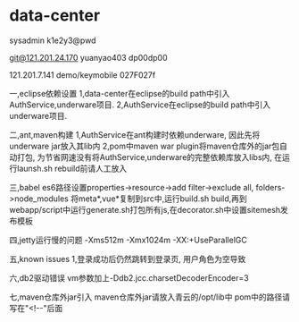 # data-center
sysadmin
k1e2y3@pwd

git@121.201.24.170
yuanyao403
dp00dp00

121.201.7.141
demo/keymobile
027F027f

一,eclipse依赖设置
1,data-center在eclipse的build path中引入AuthService,underware项目.
2,AuthService在eclipse的build path中引入underware项目.

二,ant,maven构建
1,AuthService在ant构建时依赖underware, 因此先将underware jar放入其lib内
2,pom中maven war plugin将maven仓库外的jar包自动打包, 为节省网速没有将AuthService,underware的完整依赖库放入libs内, 在运行launsh.sh rebuild前请人工放入

三,babel
es6路径设置properties->resource->add filter->exclude all, folders->node_modules
将meta*,vue*复制到src中,运行build.sh build,再到webapp/script中运行generate.sh打包所有js,在decorator.sh中设置sitemesh发布模板

四,jetty运行慢的问题
-Xms512m
-Xmx1024m
-XX:+UseParallelGC

五,known issues
1,登录成功后仍然跳转到登录页, 用户角色为空导致

六,db2驱动错误
vm参数加上-Ddb2.jcc.charsetDecoderEncoder=3

七,maven仓库外jar引入
maven仓库外jar请放入青云的/opt/lib中
pom中的路径请写在"<!-- mvn package start--><!--"后面